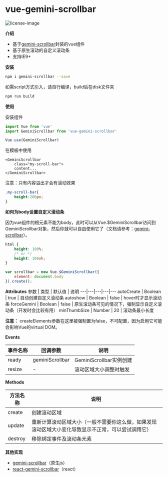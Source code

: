 # vue-gemini-scrollbar
![license-image](https://img.shields.io/npm/l/gemini-scrollbar.svg)

**介绍**
- 基于[gemini-scrollbar](https://github.com/noeldelgado/gemini-scrollbar)封装的vue组件
- 基于原生滚动的自定义滚动条
- 支持IE9+

**安装**

```sh
npm i gemini-scrollbar --save
```

如需script方式引入，请自行编译，build后在disk文件夹

```sh
npm run build
```

**使用**

安装组件

```javascript
import Vue from 'vue'
import GeminiScrollbar from 'vue-gemini-scrollbar'

Vue.use(GeminiScrollbar)
```

在模板中使用

```vue
<GeminiScrollbar
    class="my-scroll-bar">
    content...
</GeminiScrollbar>
```

注意：只有内容溢出才会有滚动效果

```css
.my-scroll-bar{
    height:200px;
}
```

**如何为body设置自定义滚动条**

因为vue组件的根元素不能为body，此时可以从Vue.$GeminiScrollbar访问到GeminiScrollbar对象，然后你就可以自由使用它了（文档请参考：[gemini-scrollbar](https://github.com/noeldelgado/gemini-scrollbar)）。

```css
html {
    height: 100%;
    /* or */
    height: 100vh;
}
```

```javascript
var scrollbar = new Vue.$GeminiScrollbar({
    element: document.body
}).create();
```

**Attributes**
参数 | 类型 | 默认值 | 说明
---|---|---|---|---
autoCreate | Boolean | true | 自动创建自定义滚动条 
autoshow | Boolean | false | hover时才显示滚动条
forceGemini | Boolean | false | 原生滚动条可见的情况下，强制显示自定义滚动条（开发时会比较有用）
minThumbSize | Number | 20 | 滚动条最小长度

**注意：**
createElements参数在这里被强制置为false，不可配置，因为启用它可能会影响Vue的virtual DOM。

**Events**

事件名称 | 回调参数 | 说明
---|---|---
ready | geminiScrollbar | GeminiScrollbar实例创建
resize | - | 滚动区域大小调整时触发

**Methods**


方法名称 | 说明
---|---
create | 创建滚动区域
update | 重新计算滚动区域大小（一般不需要你这么做，如果发现滚动区域大小变化导致显示不正常，可以尝试调用它）
destroy | 移除绑定事件及滚动条元素


**其他实现**
- [gemini-scrollbar](https://github.com/noeldelgado/gemini-scrollbar)（原生js）
- [react-gemini-scrollbar](https://github.com/noeldelgado/react-gemini-scrollbar)（react）